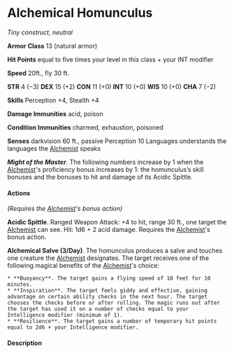 # Alchemical Homunculus
*Tiny construct, neutral*

**Armor Class** 13 (natural armor)

**Hit Points** equal to five times your level in this class + your INT modifier

**Speed** 20ft., fly 30 ft.

**STR** 4 (−3) **DEX** 15 (+2) **CON** 11 (+0) **INT** 10 (+0) **WIS** 10 (+0) **CHA** 7 (−2)

**Skills** Perception +4, Stealth +4

**Damage Immunities** acid, poison

**Condition Immunities** charmed, exhaustion, poisoned

**Senses** darkvision 60 ft., passive Perception 10 Languages understands the languages the [Alchemist](/Classes/Alchemist.md) speaks

***Might of the Master***. The following numbers increase by 1 when the [Alchemist](/Classes/Alchemist.md)'s proficiency bonus increases by 1: the homunculus’s skill bonuses and the bonuses to hit and damage of its Acidic Spittle.

#### Actions
*(Requires the [Alchemist](/Classes/Alchemist.md)'s bonus action)*

**Acidic Spittle**. Ranged Weapon Attack: +4 to hit, range 30 ft., one target the [Alchemist](/Classes/Alchemist.md) can see. Hit: 1d6 + 2 acid damage. Requires the [Alchemist](/Classes/Alchemist.md)'s bonus action.

**Alchemical Salve (3/Day)**. The homunculus produces a salve and touches one creature the [Alchemist](/Classes/Alchemist.md) designates. The target receives one of the following magical benefits of the [Alchemist](/Classes/Alchemist.md)'s choice:

    * **Buoyancy**. The target gains a flying speed of 10 feet for 10 minutes.
    * **Inspiration**. The target feels giddy and effective, gaining advantage on certain ability checks in the next hour. The target chooses the checks before or after rolling. The magic runs out after the target has used it on a number of checks equal to your Intelligence modifier (minimum of 1).
    * **Resilience**. The target gains a number of temporary hit points equal to 2d6 + your Intelligence modifier.

#### Description
